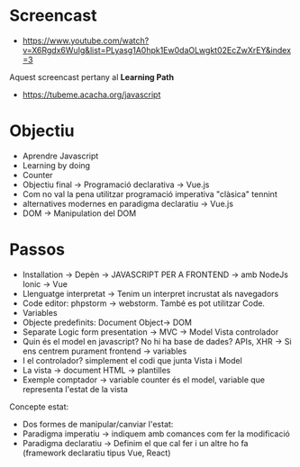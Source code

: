# Screencast

- https://www.youtube.com/watch?v=X6Rgdx6WuIg&list=PLyasg1A0hpk1Ew0daOLwgkt02EcZwXrEY&index=3

Aquest screencast pertany al **Learning Path**

- https://tubeme.acacha.org/javascript

# Objectiu

- Aprendre Javascript
- Learning by doing
- Counter
- Objectiu final -> Programació declarativa -> Vue.js
- Com no val la pena utilitzar programació imperativa "clàsica" tennint 
- alternatives modernes en paradigma declaratiu -> Vue.js
- DOM -> Manipulation del DOM

# Passos
- Installation -> Depèn -> JAVASCRIPT PER A FRONTEND -> amb NodeJs Ionic -> Vue
- Llenguatge interpretat -> Tenim un interpret incrustat als navegadors
- Code editor: phpstorm -> webstorm. També es pot utilitzar Code.
- Variables
- Objecte predefinits: Document Object-> DOM
- Separate Logic form presentation -> MVC -> Model Vista controlador
- Quin és el model en javascript? No hi ha base de dades? APIs, XHR -> Si ens centrem purament frontend -> variables
- I el controlador? simplement el codi que junta Vista i Model
- La vista -> document HTML -> plantilles
- Exemple comptador -> variable counter és el model, variable que representa l'estat de la vista

Concepte estat:
- Dos formes de manipular/canviar l'estat:
- Paradigma imperatiu -> indiquem amb comances com fer la modificació
- Paradigma declaratiu -> Definim el que cal fer i un altre ho fa (framework declaratiu tipus Vue, React)
